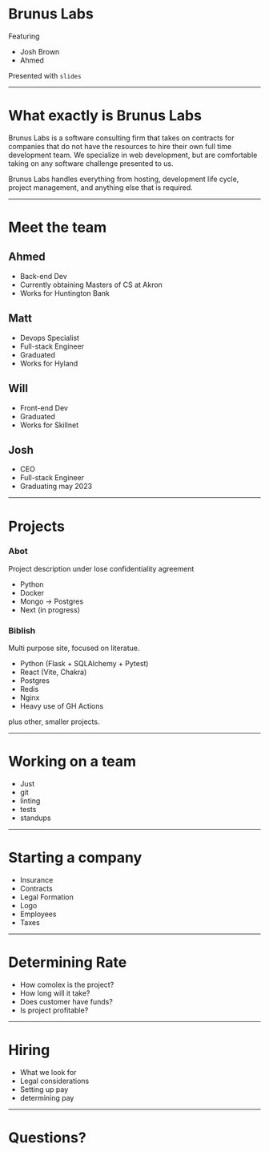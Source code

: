# Brunus Labs

Featuring
* Josh Brown
* Ahmed

Presented with `slides`

---

# What exactly is Brunus Labs

Brunus Labs is a software consulting firm
that takes on contracts for companies that do not
have the resources to hire their own full time
development team. We specialize in web development,
but are comfortable taking on any software challenge
presented to us. 

Brunus Labs handles everything from hosting, development
life cycle, project management, and anything else that is required.

---

# Meet the team
## Ahmed
- Back-end Dev
- Currently obtaining Masters of CS at Akron
- Works for Huntington Bank

## Matt
- Devops Specialist
- Full-stack Engineer
- Graduated
- Works for Hyland

## Will
- Front-end Dev
- Graduated
- Works for Skillnet

## Josh
- CEO
- Full-stack Engineer
- Graduating may 2023

---

# Projects
### Abot
Project description under lose confidentiality agreement  
- Python
- Docker
- Mongo -> Postgres
- Next (in progress)

### Biblish
Multi purpose site, focused on literatue.
- Python (Flask + SQLAlchemy + Pytest)
- React (Vite, Chakra)
- Postgres
- Redis
- Nginx
- Heavy use of GH Actions

plus other, smaller projects.

---

# Working on a team

- Just
- git
- linting
- tests
- standups

---

# Starting a company
- Insurance
- Contracts
- Legal Formation
- Logo
- Employees
- Taxes

---

# Determining Rate
- How comolex is the project?
- How long will it take?
- Does customer have funds?
- Is project profitable?

---

# Hiring
- What we look for
- Legal considerations
- Setting up pay
- determining pay

---

# Questions?

